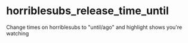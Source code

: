 # horriblesubs_release_time_until
Change times on horriblesubs to "until/ago" and highlight shows you're watching
